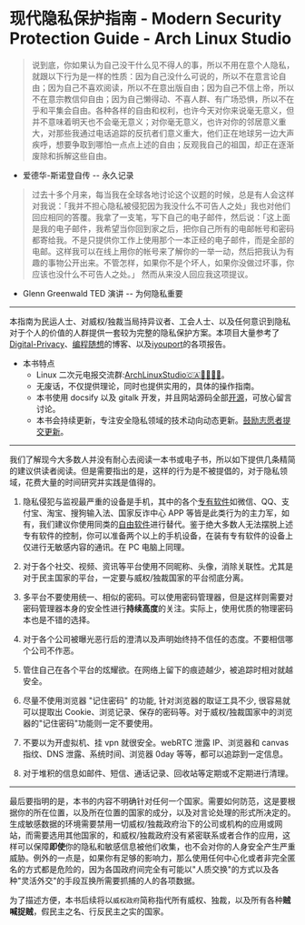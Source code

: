 # 现代隐私保护指南 - Modern Security Protection Guide - Arch Linux Studio <!-- {docsify-ignore-all} -->

> 说到底，你如果认为自己没干什么见不得人的事，所以不用在意个人隐私，就跟以下行为是一样的性质：因为自己没什么可说的，所以不在意言论自由；因为自己不喜欢阅读，所以不在意出版自由；因为自己不信上帝，所以不在意宗教信仰自由；因为自己懒得动、不喜人群、有广场恐惧，所以不在乎和平集会自由。各种各样的自由和权利，也许今天对你来说毫无意义，但并不意味着明天也不会毫无意义；对你毫无意义，也许对你的邻居意义重大，对那些我通过电话追踪的反抗者们意义重大，他们正在地球另一边大声疾呼，想要争取到哪怕一点点上述的自由；反观我自己的祖国，却正在逐渐废除和拆解这些自由。

- 爱德华-斯诺登自传 -- 永久记录

> 过去十多个月来，每当我在全球各地讨论这个议题的时候，总是有人会这样对我说：「我并不担心隐私被侵犯因为我没什么不可告人之处」我也对他们回应相同的答覆。我拿了一支笔，写下自己的电子邮件，然后说：「这上面是我的电子邮件，我希望当你回到家之后，把你自己所有的电邮帐号和密码都寄给我。不是只提供你工作上使用那个一本正经的电子邮件，而是全部的电邮。这样我可以在线上用你的帐号来了解你的一举一动，然后把我认为有趣的事物公开出来。不管怎样，如果你不是个坏人，如果你没做过坏事，你应该也没什么不可告人之处。」 然而从来没人回应我这项提议。

- Glenn Greenwald TED 演讲 -- 为何隐私重要

---

本指南为民运人士、对威权/独裁当局持异议者、工会人士、以及任何意识到隐私对于个人的价值的人群提供一套较为完整的隐私保护方案。本项目大量参考了
[Digital-Privacy](https://github.com/ffffffff0x/Digital-Privacy)、[编程随想](https://program-think.blogspot.com/)的博客、以及[iyouport](https://iyouport.substack.com/)的各项报告。

- 本书特点
  - Linux 二次元电报交流群:[ArchLinuxStudio🇨🇦🏳‍⚧🏳‍🌈](https://t.me/FSF_Ministry_of_Truth)。
  - 无废话，不仅提供理论，同时也提供实用的，具体的操作指南。
  - 本书使用 docsify 以及 gitalk 开发，并且网站源码全部[开源](https://github.com/ArchLinuxStudio/ModernSecurityProtectionGuide)，可放心留言讨论。
  - 本书会持续更新，专注安全隐私领域的技术动向动态更新。[鼓励志愿者提交更新](/contribution.md)。

---

我们了解现今大多数人并没有耐心去阅读一本书或电子书，所以如下提供几条精简的建议供读者阅读。但是需要指出的是，这样的行为是不被提倡的，对于隐私领域，花费大量的时间研究并实践是值得的。

1. 隐私侵犯与监视最严重的设备是手机，其中的各个[专有软件](https://en.wikipedia.org/wiki/Proprietary_software)如微信、QQ、支付宝、淘宝、搜狗输入法、国家反诈中心 APP 等皆是此类行为的主力军，如有，我们建议你使用同类的[自由软件](https://en.wikipedia.org/wiki/Free_software)进行替代。鉴于绝大多数人无法摆脱上述专有软件的控制，你可以准备两个以上的手机设备，在装有专有软件的设备上仅进行无敏感内容的通讯。在 PC 电脑上同理。

2. 对于各个社交、视频、资讯等平台使用不同昵称、头像，消除关联性。尤其是对于民主国家的平台，一定要与威权/独裁国家的平台彻底分离。

3. 多平台不要使用统一、相似的密码。可以使用密码管理器，但是这样则需要对密码管理器本身的安全性进行**持续高度**的关注。实际上，使用优质的物理密码本也是不错的选择。

4. 对于各个公司被曝光恶行后的澄清以及声明始终持不信任的态度。不要相信哪个公司不作恶。

5. 管住自己在各个平台的炫耀欲。在网络上留下的痕迹越少，被追踪时相对就越安全。

6. 尽量不使用浏览器 "记住密码" 的功能, 针对浏览器的取证工具不少, 很容易就可以提取出 Cookie、浏览记录、保存的密码等。对于威权/独裁国家中的浏览器的"记住密码"功能则一定不要使用。

7. 不要以为开虚拟机、挂 vpn 就很安全。webRTC 泄露 IP、浏览器和 canvas 指纹、DNS 泄露、系统时间、浏览器 0day 等等，都可以追踪到一定信息。

8. 对于堆积的信息如邮件、短信、通话记录、回收站等定期或不定期进行清理。

---

最后要指明的是，本书的内容不明确针对任何一个国家。需要如何防范，这是要根据你的所在位置，以及所在位置的国家的成分，以及对言论处理的形式所决定的。生成敏感数据的环境需要禁用一切威权/独裁政府治下的公司或机构的应用或网站，而需要选用其他国家的，和威权/独裁政府没有紧密联系或者合作的应用，这样可以保障**即使**你的隐私和敏感信息被他们收集，也不会对你的人身安全产生严重威胁。例外的一点是，如果你有足够的影响力，那么使用任何中心化或者非完全匿名的方式都是危险的，因为各国政府间完全有可能以"人质交换"的方式以及各种"灵活外交"的手段互换所需要抓捕的人的各项数据。

为了描述方便，本书后续将以`威权政府`简称指代所有威权、独裁，以及所有各种**贼喊捉贼**，假民主之名、行反民主之实的国家。
